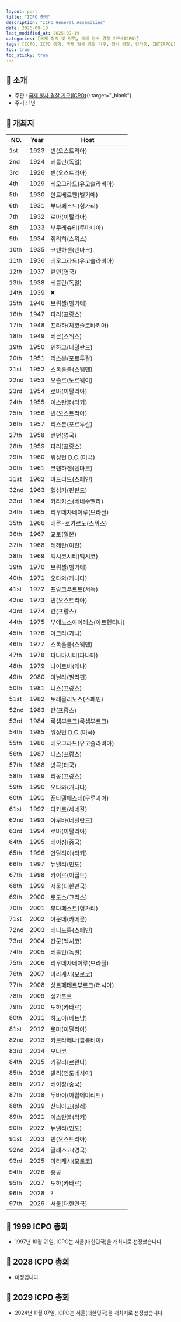 ```yaml
---
layout: post
title: "ICPO 총회"
description: "ICPO General Assemblies"
date: 2025-09-19
last_modified_at: 2025-09-19
categories: [국제 협력 및 정책, 국제 형사 경찰 기구(ICPO)]
tags: [ICPO, ICPO 총회, 국제 형사 경찰 기구, 형사 경찰, 인터폴, INTERPOL]
toc: true
toc_sticky: true
---
```

## 📜 소개
* 주관 : [국제 형사 경찰 기구(ICPO)](https://www.interpol.int/){: target="_blank"}
* 주기 : 1년

## 📜 개최지

<html>
    <head>
        <meta charset="UTF-8">
    </head>
    <body>
        <table>
            <thead>
                <tr class="header-row">
                    <th class="col-no">NO.</th>
                    <th class="col-year">Year</th>
                    <th class="col-host">Host</th>
                </tr>
            </thead>
            <tbody>
                <tr>
                    <td>1st</td>
                    <td>1923</td>
                    <td>빈(오스트리아)</td>
                </tr>
                <tr>
                    <td>2nd</td>
                    <td>1924</td>
                    <td>베를린(독일)</td>
                </tr>
                <tr>
                    <td>3rd</td>
                    <td>1926</td>
                    <td>빈(오스트리아)</td>
                </tr>
                <tr>
                    <td>4th</td>
                    <td>1929</td>
                    <td>베오그라드(유고슬라비아)</td>
                </tr>
                <tr>
                    <td>5th</td>
                    <td>1930</td>
                    <td>안트베르펜(벨기에)</td>
                </tr>
                <tr>
                    <td>6th</td>
                    <td>1931</td>
                    <td>부다페스트(헝가리)</td>
                </tr>
                <tr>
                    <td>7th</td>
                    <td>1932</td>
                    <td>로마(이탈리아)</td>
                </tr>
                <tr>
                    <td>8th</td>
                    <td>1933</td>
                    <td>부쿠레슈티(루마니아)</td>
                </tr>
                <tr>
                    <td>9th</td>
                    <td>1934</td>
                    <td>취리히(스위스)</td>
                </tr>
                <tr>
                    <td>10th</td>
                    <td>1935</td>
                    <td>코펜하겐(덴마크)</td>
                </tr>
                <tr>
                    <td>11th</td>
                    <td>1936</td>
                    <td>베오그라드(유고슬라비아)</td>
                </tr>
                <tr>
                    <td>12th</td>
                    <td>1937</td>
                    <td>런던(영국)</td>
                </tr>
                <tr>
                    <td>13th</td>
                    <td>1938</td>
                    <td>베를린(독일)</td>
                </tr>
                <tr>
                    <td><del>14th</del></td>
                    <td><del>1939</del></td>
                    <td>❌</td>
                </tr>
                <tr>
                    <td>15th</td>
                    <td>1946</td>
                    <td>브뤼셀(벨기에)</td>
                </tr>
                <tr>
                    <td>16th</td>
                    <td>1947</td>
                    <td>파리(프랑스)</td>
                </tr>
                <tr>
                    <td>17th</td>
                    <td>1948</td>
                    <td>프라하(체코슬로바키아)</td>
                </tr>
                <tr>
                    <td>18th</td>
                    <td>1949</td>
                    <td>베른(스위스)</td>
                </tr>
                <tr>
                    <td>19th</td>
                    <td>1950</td>
                    <td>덴하그(네덜란드)</td>
                </tr>
                <tr>
                    <td>20th</td>
                    <td>1951</td>
                    <td>리스본(포르투갈)</td>
                </tr>
                <tr>
                    <td>21st</td>
                    <td>1952</td>
                    <td>스톡홀름(스웨덴)</td>
                </tr>
                <tr>
                    <td>22nd</td>
                    <td>1953</td>
                    <td>오슬로(노르웨이)</td>
                </tr>
                <tr>
                    <td>23rd</td>
                    <td>1954</td>
                    <td>로마(이탈리아)</td>
                </tr>
                <tr>
                    <td>24th</td>
                    <td>1955</td>
                    <td>이스탄불(터키)</td>
                </tr>
                <tr>
                    <td>25th</td>
                    <td>1956</td>
                    <td>빈(오스트리아)</td>
                </tr>
                <tr>
                    <td>26th</td>
                    <td>1957</td>
                    <td>리스본(포르투갈)</td>
                </tr>
                <tr>
                    <td>27th</td>
                    <td>1958</td>
                    <td>런던(영국)</td>
                </tr>
                <tr>
                    <td>28th</td>
                    <td>1959</td>
                    <td>파리(프랑스)</td>
                </tr>
                <tr>
                    <td>29th</td>
                    <td>1960</td>
                    <td>워싱턴 D.C.(미국)</td>
                </tr>
                <tr>
                    <td>30th</td>
                    <td>1961</td>
                    <td>코펜하겐(덴마크)</td>
                </tr>
                <tr>
                    <td>31st</td>
                    <td>1962</td>
                    <td>마드리드(스페인)</td>
                </tr>
                <tr>
                    <td>32nd</td>
                    <td>1963</td>
                    <td>헬싱키(핀란드)</td>
                </tr>
                <tr>
                    <td>33rd</td>
                    <td>1964</td>
                    <td>카라카스(베네수엘라)</td>
                </tr>
                <tr>
                    <td>34th</td>
                    <td>1965</td>
                    <td>리우데자네이루(브라질)</td>
                </tr>
                <tr>
                    <td>35th</td>
                    <td>1966</td>
                    <td>베른-로카르노(스위스)</td>
                </tr>
                <tr>
                    <td>36th</td>
                    <td>1967</td>
                    <td>교토(일본)</td>
                </tr>
                <tr>
                    <td>37th</td>
                    <td>1968</td>
                    <td>테헤란(이란)</td>
                </tr>
                <tr>
                    <td>38th</td>
                    <td>1969</td>
                    <td>멕시코시티(멕시코)</td>
                </tr>
                <tr>
                    <td>39th</td>
                    <td>1970</td>
                    <td>브뤼셀(벨기에)</td>
                </tr>
                <tr>
                    <td>40th</td>
                    <td>1971</td>
                    <td>오타와(캐나다)</td>
                </tr>
                <tr>
                    <td>41st</td>
                    <td>1972</td>
                    <td>프랑크푸르트(서독)</td>
                </tr>
                <tr>
                    <td>42nd</td>
                    <td>1973</td>
                    <td>빈(오스트리아)</td>
                </tr>
                <tr>
                    <td>43rd</td>
                    <td>1974</td>
                    <td>칸(프랑스)</td>
                </tr>
                <tr>
                    <td>44th</td>
                    <td>1975</td>
                    <td>부에노스아이레스(아르헨티나)</td>
                </tr>
                <tr>
                    <td>45th</td>
                    <td>1976</td>
                    <td>아크라(가나)</td>
                </tr>
                <tr>
                    <td>46th</td>
                    <td>1977</td>
                    <td>스톡홀름(스웨덴)</td>
                </tr>
                <tr>
                    <td>47th</td>
                    <td>1978</td>
                    <td>파나마시티(파나마)</td>
                </tr>
                <tr>
                    <td>48th</td>
                    <td>1979</td>
                    <td>나이로비(케냐)</td>
                </tr>
                <tr>
                    <td>49th</td>
                    <td>2080</td>
                    <td>마닐라(필리핀)</td>
                </tr>
                <tr>
                    <td>50th</td>
                    <td>1981</td>
                    <td>니스(프랑스)</td>
                </tr>
                <tr>
                    <td>51st</td>
                    <td>1982</td>
                    <td>토레몰리노스(스페인)</td>
                </tr>
                <tr>
                    <td>52nd</td>
                    <td>1983</td>
                    <td>칸(프랑스)</td>
                </tr>
                <tr>
                    <td>53rd</td>
                    <td>1984</td>
                    <td>룩셈부르크(룩셈부르크)</td>
                </tr>
                <tr>
                    <td>54th</td>
                    <td>1985</td>
                    <td>워싱턴 D.C.(미국)</td>
                </tr>
                <tr>
                    <td>55th</td>
                    <td>1986</td>
                    <td>베오그라드(유고슬라비아)</td>
                </tr>
                <tr>
                    <td>56th</td>
                    <td>1987</td>
                    <td>니스(프랑스)</td>
                </tr>
                <tr>
                    <td>57th</td>
                    <td>1988</td>
                    <td>방콕(태국)</td>
                </tr>
                <tr>
                    <td>58th</td>
                    <td>1989</td>
                    <td>리옹(프랑스)</td>
                </tr>
                <tr>
                    <td>59th</td>
                    <td>1990</td>
                    <td>오타와(캐나다)</td>
                </tr>
                <tr>
                    <td>60th</td>
                    <td>1991</td>
                    <td>푼타델에스테(우루과이)</td>
                </tr>
                <tr>
                    <td>61st</td>
                    <td>1992</td>
                    <td>다카르(세네갈)</td>
                </tr>
                <tr>
                    <td>62nd</td>
                    <td>1993</td>
                    <td>아루바(네덜란드)</td>
                </tr>
                <tr>
                    <td>63rd</td>
                    <td>1994</td>
                    <td>로마(이탈리아)</td>
                </tr>
                <tr>
                    <td>64th</td>
                    <td>1995</td>
                    <td>베이징(중국)</td>
                </tr>
                <tr>
                    <td>65th</td>
                    <td>1996</td>
                    <td>안탈리아(터키)</td>
                </tr>
                <tr>
                    <td>66th</td>
                    <td>1997</td>
                    <td>뉴델리(인도)</td>
                </tr>
                <tr>
                    <td>67th</td>
                    <td>1998</td>
                    <td>카이로(이집트)</td>
                </tr>
                <tr class="korea-host-bg">
                    <td><span class="korea-host">68th</span></td>
                    <td><span class="korea-host">1999</span></td>
                    <td><span class="korea-host">서울(대한민국)</span></td>
                </tr>
                <tr>
                    <td>69th</td>
                    <td>2000</td>
                    <td>로도스(그리스)</td>
                </tr>
                <tr>
                    <td>70th</td>
                    <td>2001</td>
                    <td>부다페스트(헝가리)</td>
                </tr>
                <tr>
                    <td>71st</td>
                    <td>2002</td>
                    <td>야운데(카메룬)</td>
                </tr>
                <tr>
                    <td>72nd</td>
                    <td>2003</td>
                    <td>베니도름(스페인)</td>
                </tr>
                <tr>
                    <td>73rd</td>
                    <td>2004</td>
                    <td>칸쿤(멕시코)</td>
                </tr>
                <tr>
                    <td>74th</td>
                    <td>2005</td>
                    <td>베를린(독일)</td>
                </tr>
                <tr>
                    <td>75th</td>
                    <td>2006</td>
                    <td>리우데자네이루(브라질)</td>
                </tr>
                <tr>
                    <td>76th</td>
                    <td>2007</td>
                    <td>마라케시(모로코)</td>
                </tr>
                <tr>
                    <td>77th</td>
                    <td>2008</td>
                    <td>상트페테르부르크(러시아)</td>
                </tr>
                <tr>
                    <td>78th</td>
                    <td>2009</td>
                    <td>싱가포르</td>
                </tr>
                <tr>
                    <td>79th</td>
                    <td>2010</td>
                    <td>도하(카타르)</td>
                </tr>
                <tr>
                    <td>80th</td>
                    <td>2011</td>
                    <td>하노이(베트남)</td>
                </tr>
                <tr>
                    <td>81st</td>
                    <td>2012</td>
                    <td>로마(이탈리아)</td>
                </tr>
                <tr>
                    <td>82nd</td>
                    <td>2013</td>
                    <td>카르타헤나(콜롬비아)</td>
                </tr>
                <tr>
                    <td>83rd</td>
                    <td>2014</td>
                    <td>모나코</td>
                </tr>
                <tr>
                    <td>84th</td>
                    <td>2015</td>
                    <td>키갈리(르완다)</td>
                </tr>
                <tr>
                    <td>85th</td>
                    <td>2016</td>
                    <td>발리(인도네시아)</td>
                </tr>
                <tr>
                    <td>86th</td>
                    <td>2017</td>
                    <td>베이징(중국)</td>
                </tr>
                <tr>
                    <td>87th</td>
                    <td>2018</td>
                    <td>두바이(아랍에미리트)</td>
                </tr>
                <tr>
                    <td>88th</td>
                    <td>2019</td>
                    <td>산티아고(칠레)</td>
                </tr>
                <tr>
                    <td>89th</td>
                    <td>2021</td>
                    <td>이스탄불(터키)</td>
                </tr>
                <tr>
                    <td>90th</td>
                    <td>2022</td>
                    <td>뉴델리(인도)</td>
                </tr>
                <tr>
                    <td>91st</td>
                    <td>2023</td>
                    <td>빈(오스트리아)</td>
                </tr>
                <tr>
                    <td>92nd</td>
                    <td>2024</td>
                    <td>글래스고(영국)</td>
                </tr>
                <tr>
                    <td>93rd</td>
                    <td>2025</td>
                    <td>마라케시(모로코)</td>
                </tr>
                <tr>
                    <td>94th</td>
                    <td>2026</td>
                    <td>홍콩</td>
                </tr>
                <tr>
                    <td>95th</td>
                    <td>2027</td>
                    <td>도하(카타르)</td>
                </tr>
                <tr>
                    <td>96th</td>
                    <td>2028</td>
                    <td>?</td>
                </tr>
                <tr class="korea-host-bg">
                    <td><span class="korea-host">97th</span></td>
                    <td><span class="korea-host">2029</span></td>
                    <td><span class="korea-host">서울(대한민국)</span></td>
                </tr>
            </tbody>
        </table>
    </body>
</html>

## 📜 1999 ICPO 총회
* 1997년 10월 21일, ICPO는 <span class="korea-host">서울(대한민국)</span>을 개최지로 선정했습니다.

## 📜 2028 ICPO 총회
* 미정입니다.

## 📜 2029 ICPO 총회
* 2024년 11월 07일, ICPO는 <span class="korea-host">서울(대한민국)</span>을 개최지로 선정했습니다.
